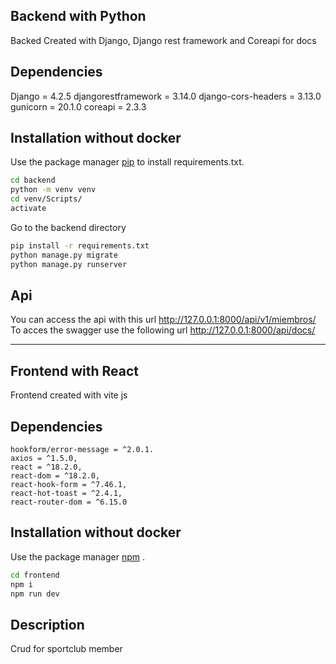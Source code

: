 ## Backend with Python

Backed Created with Django, Django rest framework and Coreapi for docs

## Dependencies

Django = 4.2.5
djangorestframework = 3.14.0
django-cors-headers = 3.13.0
gunicorn = 20.1.0
coreapi = 2.3.3

## Installation without docker

Use the package manager [pip](https://pip.pypa.io/en/stable/) to install requirements.txt.

```bash
cd backend
python -m venv venv
cd venv/Scripts/
activate
```

Go to the backend directory

```bash
pip install -r requirements.txt
python manage.py migrate
python manage.py runserver
```

## Api

You can access the api with this url http://127.0.0.1:8000/api/v1/miembros/
To acces the swagger use the following url http://127.0.0.1:8000/api/docs/

---

## Frontend with React

Frontend created with vite js

## Dependencies

    hookform/error-message = ^2.0.1.
    axios = ^1.5.0,
    react = ^18.2.0,
    react-dom = ^18.2.0,
    react-hook-form = ^7.46.1,
    react-hot-toast = ^2.4.1,
    react-router-dom = ^6.15.0

## Installation without docker

Use the package manager [npm](https://docs.npmjs.com/downloading-and-installing-node-js-and-npm) .

```bash
cd frontend
npm i
npm run dev
```

## Description

Crud for sportclub member

